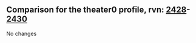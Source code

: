 ## Comparison for the theater0 profile, rvn: [2428](https://github.com/PRO100KatYT/FortniteProfileRevisions/tree/main/profiles/theater0/2428%20theater0.json)-[2430](https://github.com/PRO100KatYT/FortniteProfileRevisions/tree/main/profiles/theater0/2430%20theater0.json)

No changes
